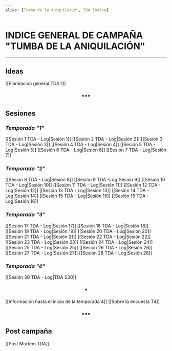 ```yaml
---
alias: [Tumba de la Aniquilación, TDA Indice]
---
```


# INDICE GENERAL DE CAMPAÑA "TUMBA DE LA ANIQUILACIÓN"

---

## Ideas

[[Planeación general TDA  1]]

<div align='center'>
<h3> *** </h3>
</div>

## Sesiones

### _Temporada “1”_
[[Sesión 1 TDA - Log|Sesión 1]]
[[Sesión 2 TDA - Log|Sesión 2]]
[[Sesión 3 TDA - Log|Sesión 3]]
[[Sesión 4 TDA - Log|Sesión 4]]
[[Sesión 5 TDA - Log|Sesión 5]]
[[Sesión 6 TDA - Log|Sesión 6]]
[[Sesión 7 TDA - Log|Sesión 7]]

### _Temporada “2”_
[[Sesión 8 TDA - Log|Sesión 8]]
[[Sesión 9 TDA -Log|Sesión 9]]
[[Sesión 10 TDA - Log|Sesión 10]]
[[Sesión 11 TDA - Log|Sesión 11]]
[[Sesión 12 TDA - Log|Sesión 12]]
[[Sesión 13 TDA - Log|Sesion 13]]
[[Sesión 14 TDA - Log|Sesión 14]]
[[Sesión 15 TDA - Log|Sesión 15]]
[[Sesión 16 TDA - Log|Sesión 16]]

### _Temporada “3”_
[[Sesión 17 TDA - Log|Sesión 17]]
[[Sesión 18 TDA - Log|Sesión 18]]
[[Sesión 19 TDA - Log|Sesión 19]]
[[Sesión 20 TDA - Log|Sesión 20]]
[[Sesión 21 TDA - Log|Sesión 21]]
[[Sesión 22 TDA - Log|Sesión 22]]
[[Sesión 23 TDA - Log|Sesión 23]]
[[Sesión 24 TDA  - Log|Sesión 24]]
[[Sesión 25 TDA - Log|Sesión 25]]
[[Sesión 26 TDA - Log|Sesión 26]]
[[Sesión 27 TDA - Log|Sesión 27]]
[[Sesión 28 TDA - Log|Sesión 28]]

### _Temporada "4"_
[[Sesión 30 TDA - Log|TDA S30]]

<div align='center'>
<h3> * </h3>
</div>

[[Información hasta el inicio de la temporada 4]]
[[Sobre la encuesta T4]]

<div align='center'>
<h3> *** </h3>
</div>

## Post campaña

[[Post Mortem TDA]]